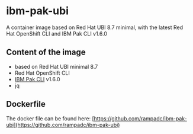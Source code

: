 # ibm-pak-ubi
A container image based on Red Hat UBI 8.7 minimal, with the latest Red Hat OpenShift CLI and IBM Pak CLI v1.6.0

## Content of the image

- based on Red Hat UBI minimal 8.7
- Red Hat OpenShift CLI
- [IBM Pak CLI](https://github.com/IBM/ibm-pak) v1.6.0
- jq 

## Dockerfile
The docker file can be found here: [https://github.com/rampadc/ibm-pak-ubi](https://github.com/rampadc/ibm-pak-ubi)
